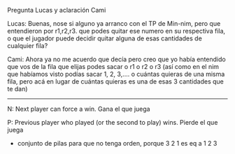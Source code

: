 Pregunta Lucas y aclaración Cami

Lucas: Buenas, nose si alguno ya arranco con el TP de Min-nim, pero que
entendieron por r1,r2,r3. que podes quitar ese numero en su respectiva fila, o
que el jugador puede decidir quitar alguna de esas cantidades de cualquier fila?

Cami: Ahora ya no me acuerdo que decía pero creo que yo había entendido que vos
de la fila que elijas podes sacar o r1 o r2 o r3 (así como en el nim que
habíamos visto podías sacar 1, 2, 3,.... o cuántas quieras de una misma fila,
pero acá en lugar de cuántas quieras es una de esas 3 cantidades que te dan)

---

N: Next player can force a win. Gana el que juega

P: Previous player who played (or the second to play) wins. Pierde el que juega

- conjunto de pilas para que no tenga orden, porque 3 2 1 es eq a 1 2 3